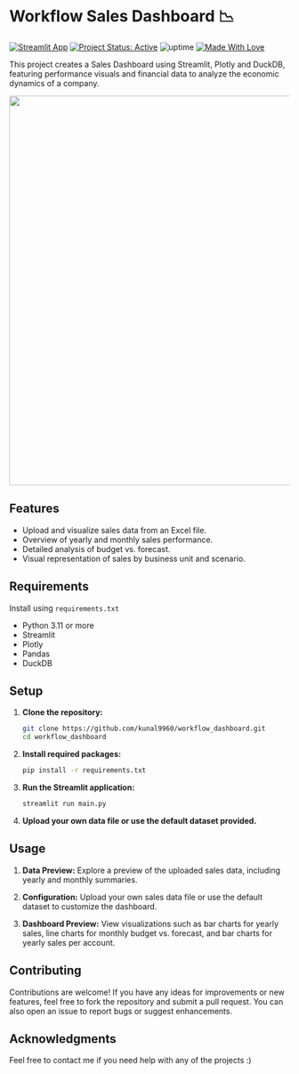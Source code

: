 # Workflow Sales Dashboard 📉

[![Streamlit App](https://static.streamlit.io/badges/streamlit_badge_black_white.svg)](https://stocks-dashboard-kunaal.streamlit.app/)
[![Project Status: Active](https://www.repostatus.org/badges/latest/active.svg)](https://www.repostatus.org/#active)
![uptime](https://img.shields.io/badge/uptime-100%25-brightgreen)
[![Made With Love](https://img.shields.io/badge/Made%20With-Love-orange.svg)](https://github.com/kunal9960)

This project creates a Sales Dashboard using Streamlit, Plotly and DuckDB, featuring performance visuals and financial data to analyze the economic dynamics of a company.

<img src="https://github.com/kunal9960/workflow_dashboard/blob/master/dashboard%20header.png" width="700">


## Features

- Upload and visualize sales data from an Excel file.
- Overview of yearly and monthly sales performance.
- Detailed analysis of budget vs. forecast.
- Visual representation of sales by business unit and scenario.


## Requirements

Install using ```requirements.txt```
- Python 3.11 or more
- Streamlit
- Plotly
- Pandas
- DuckDB


## Setup

1. **Clone the repository:**

    ```bash
    git clone https://github.com/kunal9960/workflow_dashboard.git
    cd workflow_dashboard
    ```
   
2. **Install required packages:**

    ```bash
    pip install -r requirements.txt
    ```

3. **Run the Streamlit application:**

    ```bash
    streamlit run main.py
    ```
    
4. **Upload your own data file or use the default dataset provided.**


## Usage

1. **Data Preview:**
Explore a preview of the uploaded sales data, including yearly and monthly summaries.

2. **Configuration:**
Upload your own sales data file or use the default dataset to customize the dashboard.

3. **Dashboard Preview:**
View visualizations such as bar charts for yearly sales, line charts for monthly budget vs. forecast, and bar charts for yearly sales per account.


## Contributing

Contributions are welcome! If you have any ideas for improvements or new features, feel free to fork the repository and submit a pull request. You can also open an issue to report bugs or suggest enhancements.


## Acknowledgments

Feel free to contact me if you need help with any of the projects :)
